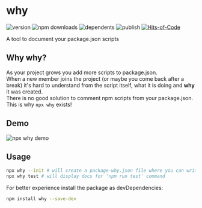 # why

![version](https://badgen.net/npm/v/why)
![npm downloads](https://badgen.net/npm/dm/why)
![dependents](https://badgen.net/npm/dependents/why)
![publish](https://badgen.net/packagephobia/publish/why)
[![Hits-of-Code](https://hitsofcode.com/github/strdr4605/why?branch=master)](https://hitsofcode.com/github/strdr4605/why/view?branch=master)

A tool to document your package.json scripts

## Why why?

As your project grows you add more scripts to package.json.  
When a new member joins the project (or maybe you come back after a break) it's hard to understand from the script itself, what it is doing and **why** it was created.  
There is no good solution to comment npm scripts from your package.json.  
This is why `npx why` exists!

## Demo

![npx why demo](https://raw.githubusercontent.com/strdr4605/why/master/support/assets/demo.gif)

## Usage

```bash
npx why --init # will create a package-why.json file where you can write docs for your scripts
npx why test # will display docs for 'npm run test' command
```

For better experience install the package as devDependencies:

```bash
npm install why --save-dev
```
